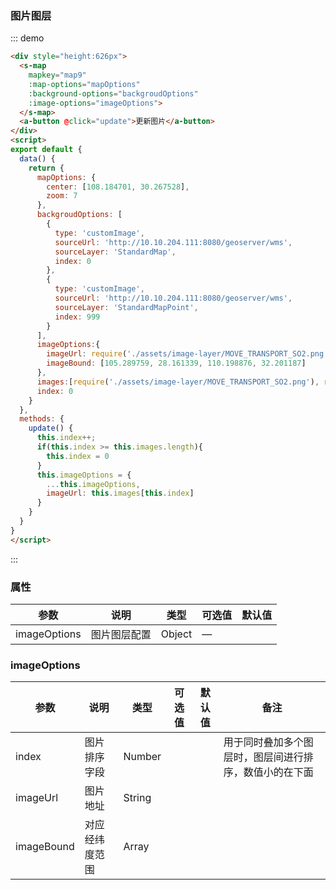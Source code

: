 ### 图片图层

::: demo

```html
<div style="height:626px">
  <s-map
    mapkey="map9"
    :map-options="mapOptions"
    :background-options="backgroudOptions"
    :image-options="imageOptions">
  </s-map>
  <a-button @click="update">更新图片</a-button>
</div>
<script>
export default {
  data() {
    return {
      mapOptions: {
        center: [108.184701, 30.267528],
        zoom: 7
      },
      backgroudOptions: [
        {
          type: 'customImage',
          sourceUrl: 'http://10.10.204.111:8080/geoserver/wms',
          sourceLayer: 'StandardMap',
          index: 0
        },
        {
          type: 'customImage',
          sourceUrl: 'http://10.10.204.111:8080/geoserver/wms',
          sourceLayer: 'StandardMapPoint',
          index: 999
        }
      ],
      imageOptions:{
        imageUrl: require('./assets/image-layer/MOVE_TRANSPORT_SO2.png'),
        imageBound: [105.289759, 28.161339, 110.198876, 32.201187]
      },
      images:[require('./assets/image-layer/MOVE_TRANSPORT_SO2.png'), require('./assets/image-layer/bcs_NOx_01.png'), require('./assets/image-layer/shengwuyuan3.png')],
      index: 0
    }
  },
  methods: {
    update() {
      this.index++;
      if(this.index >= this.images.length){
        this.index = 0
      }
      this.imageOptions = {
        ...this.imageOptions,
        imageUrl: this.images[this.index]
      }
    }
  }
}
</script>
```
:::

### 属性

| 参数 | 说明 | 类型 | 可选值 | 默认值 |
| ---- | ---- | ---- | ---- | ---- |
| imageOptions | 图片图层配置 | Object | — | |

### imageOptions
| 参数 | 说明 | 类型 | 可选值 | 默认值 | 备注 |
| ---- | ---- | ---- | ---- | ---- | ---- |
| index | 图片排序字段 | Number | | | 用于同时叠加多个图层时，图层间进行排序，数值小的在下面 |
| imageUrl | 图片地址 | String | | |
| imageBound | 对应经纬度范围 | Array | | |
